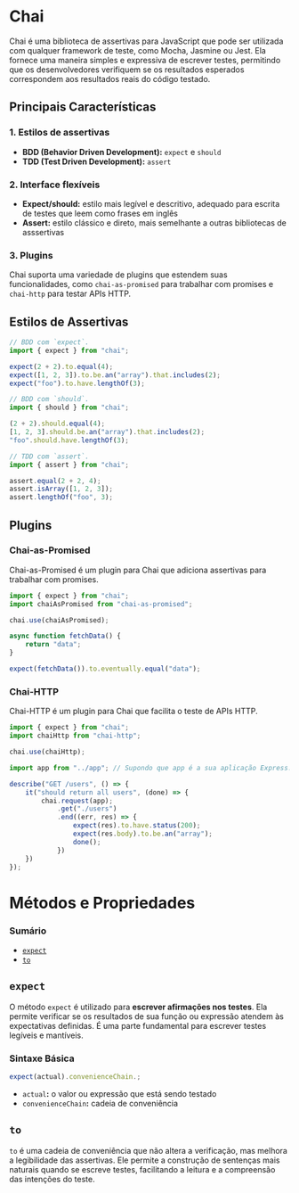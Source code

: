 # Chai

Chai é uma biblioteca de assertivas para JavaScript que pode ser utilizada com qualquer framework de teste, como Mocha, Jasmine ou Jest. Ela fornece uma maneira simples e expressiva de escrever testes, permitindo que os desenvolvedores verifiquem se os resultados esperados correspondem aos resultados reais do código testado.

## Principais Características

### 1. Estilos de assertivas

- **BDD (Behavior Driven Development):** `expect` e `should`
- **TDD (Test Driven Development):** `assert`

### 2. Interface flexíveis

- **Expect/should:** estilo mais legível e descritivo, adequado para escrita de testes que leem como frases em inglês
- **Assert:** estilo clássico e direto, mais semelhante a outras bibliotecas de asssertivas

### 3. Plugins

Chai suporta uma variedade de plugins que estendem suas funcionalidades, como `chai-as-promised` para trabalhar com promises e `chai-http` para testar APIs HTTP.

## Estilos de Assertivas

```JavaScript
// BDD com `expect`.
import { expect } from "chai";

expect(2 + 2).to.equal(4);
expect([1, 2, 3]).to.be.an("array").that.includes(2);
expect("foo").to.have.lengthOf(3);

// BDD com `should`.
import { should } from "chai";

(2 + 2).should.equal(4);
[1, 2, 3].should.be.an("array").that.includes(2);
"foo".should.have.lengthOf(3);

// TDD com `assert`.
import { assert } from "chai";

assert.equal(2 + 2, 4);
assert.isArray([1, 2, 3]);
assert.lengthOf("foo", 3);
```

## Plugins

### Chai-as-Promised

Chai-as-Promised é um plugin para Chai que adiciona assertivas para trabalhar com promises.

```JavaScript
import { expect } from "chai";
import chaiAsPromised from "chai-as-promised";

chai.use(chaiAsPromised);

async function fetchData() {
    return "data";
}

expect(fetchData()).to.eventually.equal("data");
```

### Chai-HTTP

Chai-HTTP é um plugin para Chai que facilita o teste de APIs HTTP.

```JavaScript
import { expect } from "chai";
import chaiHttp from "chai-http";

chai.use(chaiHttp);

import app from "../app"; // Supondo que app é a sua aplicação Express.

describe("GET /users", () => {
    it("should return all users", (done) => {
        chai.request(app);
            .get("./users")
            .end((err, res) => {
                expect(res).to.have.status(200);
                expect(res.body).to.be.an("array");
                done();
            })
    })
});
```

# Métodos e Propriedades

### Sumário

- [`expect`](#expect)
- [`to`](#to)

## <a id="expect">`expect`</a>

O método `expect` é utilizado para **escrever afirmações nos testes**. Ela permite verificar se os resultados de sua função ou expressão atendem às expectativas definidas. É uma parte fundamental para escrever testes legíveis e mantíveis.

### Sintaxe Básica

```JavaScript
expect(actual).convenienceChain.;
```

- `actual`**:** o valor ou expressão que está sendo testado
- `convenienceChain`**:** cadeia de conveniência

## <a id="to">`to`</a>

`to` é uma cadeia de conveniência que não altera a verificação, mas melhora a legibilidade das assertivas. Ele permite a construção de sentenças mais naturais quando se escreve testes, facilitando a leitura e a compreensão das intenções do teste.